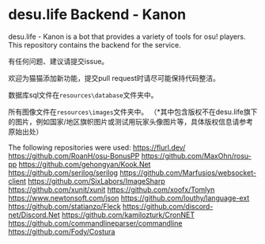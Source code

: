# desu.life Backend - Kanon

desu.life - Kanon is a bot that provides a variety of tools for osu! players. 
This repository contains the backend for the service.

有任何问题、建议请提交issue。

欢迎为猫猫添加新功能，提交pull request时请尽可能保持代码整洁。

数据库sql文件在`resources\database`文件夹中。

所有图像文件在`resources\images`文件夹中。
（*其中包含版权不在desu.life旗下的图片，例如国家/地区旗帜图片或测试用玩家头像图片等，具体版权信息请参考原始出处）




The following repositories were used:
https://flurl.dev/
https://github.com/RoanH/osu-BonusPP
https://github.com/MaxOhn/rosu-pp
https://github.com/gehongyan/Kook.Net
https://github.com/serilog/serilog
https://github.com/Marfusios/websocket-client
https://github.com/SixLabors/ImageSharp
https://github.com/xunit/xunit
https://github.com/xoofx/Tomlyn
https://www.newtonsoft.com/json
https://github.com/louthy/language-ext
https://github.com/statianzo/Fleck
https://github.com/discord-net/Discord.Net
https://github.com/kamilozturk/CronNET
https://github.com/commandlineparser/commandline
https://github.com/Fody/Costura